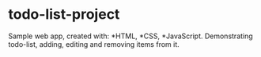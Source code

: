 # todo-list-project
Sample web app, created with:
*HTML,
*CSS, 
*JavaScript.
Demonstrating todo-list, adding, editing and removing items from it.
